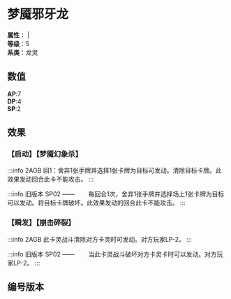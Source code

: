 <script setup>
let list = [
    { number: "SP02-001", url: "/packs/SP02" },
    { number: "2AGB-002", url: "/packs/2AGB" },
    { number: "2AGB-002_异", url: "/packs/2AGB" },
    { number: "2AGB-S02", url: "/packs/2AGB" }
]
</script>

# 梦魇邪牙龙

**属性**：<CardAttribute text="暗"/> | <CardAttribute text="风"/><br/>
**等级**：5<br/>
**系类**：龙灵

## 数值

**AP**:7<br/>
**DP**:4<br/>
**SP**:2

## 效果

### 【启动】【梦魇幻象杀】

:::info 2AGB
回1：舍弃1张手牌并选择1张卡牌为目标可发动。清除目标卡牌。此效果发动回合此卡不能攻击。
:::

:::info 旧版本 SP02 ——
&emsp;&emsp;每回合1次，舍弃1张手牌并选择场上1张卡牌为目标可以发动。将目标卡牌破坏。此效果发动的回合此卡不能攻击。
:::

### 【瞬发】【崩击碎裂】

:::info 2AGB
此卡灵战斗清除对方卡灵时可发动。对方玩家LP-2。
:::


:::info 旧版本 SP02 ——
&emsp;&emsp;当此卡灵战斗破坏对方卡灵卡时可以发动。对方玩家LP-2。
:::

## 编号版本

<CardNumberBox :list="list"/>